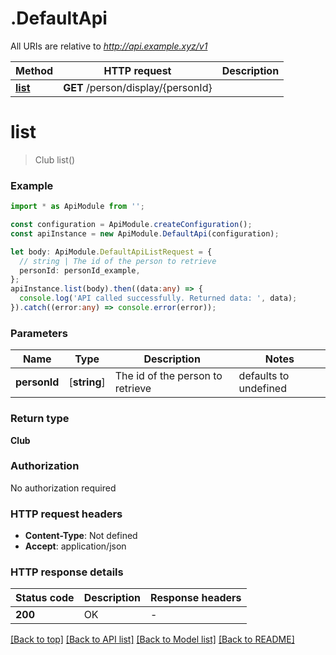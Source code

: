 # .DefaultApi

All URIs are relative to *http://api.example.xyz/v1*

|Method | HTTP request | Description|
|------------- | ------------- | -------------|
|[**list**](DefaultApi.md#list) | **GET** /person/display/{personId} | |

# **list**
> Club list()


### Example

```typescript
import * as ApiModule from '';

const configuration = ApiModule.createConfiguration();
const apiInstance = new ApiModule.DefaultApi(configuration);

let body: ApiModule.DefaultApiListRequest = {
  // string | The id of the person to retrieve
  personId: personId_example,
};
apiInstance.list(body).then((data:any) => {
  console.log('API called successfully. Returned data: ', data);
}).catch((error:any) => console.error(error));
```

### Parameters

|Name | Type | Description  | Notes|
|------------- | ------------- | ------------- | -------------|
| **personId** | [**string**] | The id of the person to retrieve | defaults to undefined|


### Return type

**Club**

### Authorization

No authorization required

### HTTP request headers

 - **Content-Type**: Not defined
 - **Accept**: application/json


### HTTP response details
| Status code | Description | Response headers |
|-------------|-------------|------------------|
|**200** | OK |  -  |

[[Back to top]](#) [[Back to API list]](README.md#documentation-for-api-endpoints) [[Back to Model list]](README.md#documentation-for-models) [[Back to README]](README.md)


